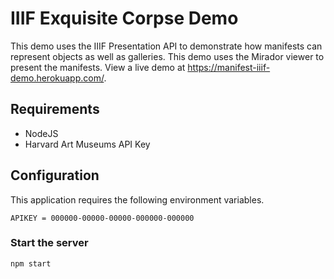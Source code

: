 # IIIF Exquisite Corpse Demo

This demo uses the IIIF Presentation API to demonstrate how manifests can represent objects as well as galleries. This demo uses the Mirador viewer to present the manifests. View a live demo at https://manifest-iiif-demo.herokuapp.com/.

## Requirements

* NodeJS
* Harvard Art Museums API Key

## Configuration

This application requires the following environment variables.  

```
APIKEY = 000000-00000-00000-000000-000000
```

### Start the server
```
npm start
```